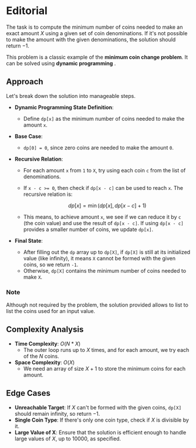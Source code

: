 # Editorial

The task is to compute the minimum number of coins needed to make an exact
amount $X$ using a given set of coin denominations. If it's not possible to
make the amount with the given denominations, the solution should return $-1$.

This problem is a classic example of the **minimum coin change problem**.
It can be solved using **dynamic programming** .

## Approach

Let's break down the solution into manageable steps.

- **Dynamic Programming State Definition**:
  - Define `dp[x]` as the minimum number of coins needed to make the amount `x`.
   
- **Base Case**:
  - `dp[0] = 0`, since zero coins are needed to make the amount `0`.

- **Recursive Relation**:
  - For each amount `x` from `1` to `X`, try using each coin `c` from the list
    of denominations.
  - If `x - c >= 0`, then check if `dp[x - c]` can be used to reach `x`.
    The recursive relation is:

    $$dp[x] = \min(dp[x], dp[x - c] + 1)$$

  - This means, to achieve amount `x`, we see if we can reduce it by `c`
    (the coin value) and use the result of `dp[x - c]`. If using   `dp[x - c]`
    provides a smaller number of coins, we update `dp[x]`.

- **Final State**:
  - After filling out the `dp` array up to `dp[X]`, if `dp[X]` is still at its
    initialized value (like infinity), it means `X` cannot be formed with the
    given coins, so we return `-1`.
  - Otherwise, `dp[X]` contains the minimum number of coins needed to make `X`.

### Note

Although not required by the problem, the solution provided allows to list to
list the coins used for an input value.

## Complexity Analysis

- **Time Complexity**: $O(N * X)$
  - The outer loop runs up to $X$ times, and for each amount, we try each of
    the $N$ coins.
- **Space Complexity**: $O(X)$
  - We need an array of size $X + 1$ to store the minimum coins for each amount.

## Edge Cases

- **Unreachable Target**: If $X$ can't be formed with the given coins,
  `dp[X]` should remain infinity, so return $-1$.
- **Single Coin Type**: If there's only one coin type, check if $X$ is
  divisible by it.
- **Large Value of X**: Ensure that the solution is efficient enough to
  handle large values of $X$, up to $10 000$, as specified.
